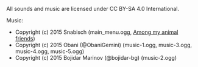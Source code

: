 All sounds and music are licensed under CC BY-SA 4.0 International.

Music:

* Copyright (c) 2015 Snabisch (main_menu.ogg, [Among my animal friends](http://opengameart.org/content/among-my-animal-friends-low-quality))
* Copyright (c) 2015 Obani (@ObaniGemini) (music-1.ogg, music-3.ogg, music-4.ogg, music-5.ogg)
* Copyright (c) 2015 Bojidar Marinov (@bojidar-bg) (music-2.ogg)
